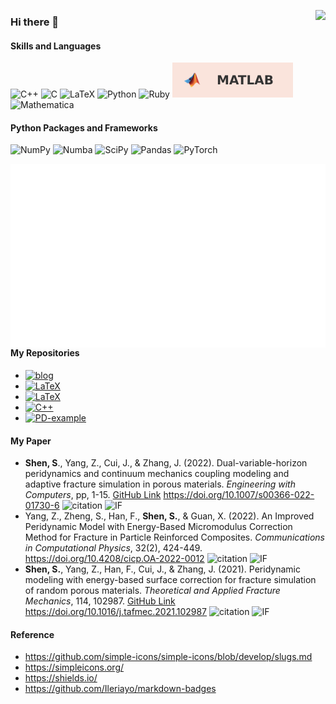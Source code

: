 <a href="https://github.com/jstrieb/github-stats"><img align="right" src="https://github-readme-stats.vercel.app/api?username=polossk&show_icons=true&count_private=true&title_color=1D3557&text_color=212121&icon_color=E63946&bg_color=DEG,F1FAEE,A8DADC" /></a>

### Hi there 👋 

<!-- 
![](https://img.shields.io/badge/-E63946-E63946?style=for-the-badge)
![](https://img.shields.io/badge/-F1FAEE-F1FAEE?style=for-the-badge)
![](https://img.shields.io/badge/-A8DADC-A8DADC?style=for-the-badge)
![](https://img.shields.io/badge/-457B9D-457B9D?style=for-the-badge)
![](https://img.shields.io/badge/-1D3557-1D3557?style=for-the-badge) -->

#### Skills and Languages

![C++](https://img.shields.io/badge/c++-%2300599C.svg?style=for-the-badge&logo=c%2B%2B&logoColor=ffffff)
![C](https://img.shields.io/badge/c-%2300599C.svg?style=for-the-badge&logo=c&logoColor=ffffff)
![LaTeX](https://img.shields.io/badge/latex-%23008080.svg?style=for-the-badge&logo=latex&logoColor=ffffff)
![Python](https://img.shields.io/badge/python-3670A0?style=for-the-badge&logo=python&logoColor=ffdd54)
![Ruby](https://img.shields.io/badge/ruby-%23CC342D.svg?style=for-the-badge&logo=ruby&logoColor=ffffff)
![Matlab][badge-matlab]
![Mathematica](https://img.shields.io/badge/Mathematica-%23DD1100.svg?style=for-the-badge&logo=wolframmathematica&logoColor=ffffff)

#### Python Packages and Frameworks

![NumPy](https://img.shields.io/badge/numpy-%23013243.svg?style=for-the-badge&logo=numpy&logoColor=white)
![Numba](https://img.shields.io/badge/numba-%2300A3E0.svg?style=for-the-badge&logo=numba&logoColor=white)
![SciPy](https://img.shields.io/badge/SciPy-%230C55A5.svg?style=for-the-badge&logo=scipy&logoColor=%white)
![Pandas](https://img.shields.io/badge/pandas-%23150458.svg?style=for-the-badge&logo=pandas&logoColor=white)
![PyTorch](https://img.shields.io/badge/PyTorch-%23EE4C2C.svg?style=for-the-badge&logo=PyTorch&logoColor=white)

<a href="https://github.com/jstrieb/github-stats"><img align="right" src="https://raw.githubusercontent.com/polossk/github-stats/master/generated/languages.svg" /></a>

#### My Repositories

* [![blog](https://img.shields.io/badge/jekyll-blog.polossk.com-%23CC0000.svg?&logo=jekyll&logoColor=ffffff)](https://blog.polossk.com/)
* [![LaTeX](https://img.shields.io/badge/LaTeX%20Template-Bachlor%20Thesis%20of%20NPU-%23008080.svg?e&logo=latex&logoColor=ffffff)](https://github.com/polossk/LaTeX-Template-For-NPU-Thesis)
* [![LaTeX](https://img.shields.io/badge/LaTeX%20Template-Master%20Thesis%20or%20Ph.D.%20dissertation%20of%20NPU-%23008080.svg?&logo=latex&logoColor=ffffff)](https://github.com/NWPUMetaphysicsOffice/Yet-Another-LaTeX-Template-for-NPU-Thesis)
* [![C++](https://img.shields.io/badge/c++-Functional%20Programming%20from%20Scratch-%2300599C.svg?logo=c%2B%2B&logoColor=ffffff)](https://github.com/polossk/Zero-Kara-FCPP)
* [![PD-example](https://img.shields.io/badge/Numpy--based-PD%20examples-%2300A3E0.svg?logo=numpy&logoColor=ffffff)](https://github.com/polossk/Peridynamics-Example-Using-HMSolver/)

#### My Paper

* **Shen, S**., Yang, Z., Cui, J., & Zhang, J. (2022). Dual-variable-horizon peridynamics and continuum mechanics coupling modeling and adaptive fracture simulation in porous materials. _Engineering with Computers_, pp, 1-15. [GitHub Link](https://github.com/polossk/EWCO-022-01730-6) <https://doi.org/10.1007/s00366-022-01730-6> ![citation](https://img.shields.io/badge/dynamic/json?label=citation&query=citationCount&url=https://api.semanticscholar.org/graph/v1/paper/711a9c4412b769af28d7b56bb134e7af08496ca8?fields=citationCount) ![IF](https://img.shields.io/badge/IF-8.083-orange) <!-- <https://sci.justscience.cn/details.html?sci=1&id=7302>-->
* Yang, Z., Zheng, S., Han, F., **Shen, S.**, & Guan, X. (2022). An Improved Peridynamic Model with Energy-Based Micromodulus Correction Method for Fracture in Particle Reinforced Composites. _Communications in Computational Physics_, 32(2), 424-449. <https://doi.org/10.4208/cicp.OA-2022-0012> ![citation](https://img.shields.io/badge/dynamic/json?label=citation&query=citationCount&url=https://api.semanticscholar.org/graph/v1/paper/a488a0c28b6c4c878889f4cfaa94c7ec54a7e7bb?fields=citationCount) ![IF](https://img.shields.io/badge/IF-3.791-orange) <!-- <https://sci.justscience.cn/details.html?sci=1&id=3175> -->
* **Shen, S.**, Yang, Z., Han, F., Cui, J., & Zhang, J. (2021). Peridynamic modeling with energy-based surface correction for fracture simulation of random porous materials. _Theoretical and Applied Fracture Mechanics_, 114, 102987. [GitHub Link](https://github.com/polossk/TAFMEC-2021-102987) <https://doi.org/10.1016/j.tafmec.2021.102987> ![citation](https://img.shields.io/badge/dynamic/json?label=citation&query=citationCount&url=https://api.semanticscholar.org/graph/v1/paper/51a8b912b7795bc1aa5e349db6ae92f33f406396?fields=citationCount) ![IF](https://img.shields.io/badge/IF-4.374-orange) <!-- <https://sci.justscience.cn/details.html?sci=1&id=5319> -->

#### Reference

* <https://github.com/simple-icons/simple-icons/blob/develop/slugs.md>
* <https://simpleicons.org/>
* <https://shields.io/>
* <https://github.com/Ileriayo/markdown-badges>

<!-- ![TAFMEC](https://img.shields.io/badge/TAFMEC-%23FF6C00.svg?style=for-the-badge&logo=elsevier&logoColor=white) -->

<!--
**polossk/polossk** is a ✨ _special_ ✨ repository because its `README.md` (this file) appears on your GitHub profile.

Here are some ideas to get you started:

- 🔭 I’m currently working on ...
- 🌱 I’m currently learning ...
- 👯 I’m looking to collaborate on ...
- 🤔 I’m looking for help with ...
- 💬 Ask me about ...
- 📫 How to reach me: ...
- 😄 Pronouns: ...
- ⚡ Fun fact: ...
-->

[badge-matlab]: ./images/MATLAB-%23FAE4DC.svg
